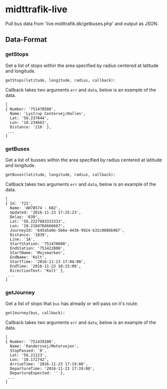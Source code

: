 # midttrafik-live
Pull bus data from 'live.midttrafik.dk/getbuses.php' and output as JSON.

## Data-Format
### getStops
Get a list of stops within the area specified by radius centered at latitude and longitude. 
```
getStops(latitude, longitude, radius, callback):
```
Callback takes two arguments `err` and `data`,  below is an example of the data. 
```
[
{ Number: '751470500',
  Name: 'Lystrup Centervej/Hallen',
  Lat: '56.237044',
  Lon: '10.234663',
  Distance: '216' }, 
 ... 
]
```
### getBuses
Get a list of busses within the area specified by radius centered at latitude and longitude. 
```
getBuses(latitude, longitude, radius, callback):
```
Callback takes two arguments `err` and `data`,  below is an example of the data. 
```
[
{ Id: '722',
  Name: 'AH78574 - 682',
  Updated: '2016-11-23 17:25:23',
  Delay: '639',
  Lat: '56.2227683333333',
  Lon: '10.2184766666667',
  JourneyId: '645a5a0e-5b6e-4436-9924-b32c0086b967',
  Distance: '1839',
  Line: '1A',
  StartStation: '751470600',
  EndStation: '751422000',
  StartName: 'Majsmarken',
  EndName: 'Kolt',
  StartTime: '2016-11-23 17:04:00',
  EndTime: '2016-11-23 18:15:00',
  DirectionText: 'Kolt' }, 
 ... 
] 
```
### getJourney
Get a list of stops that `bus` has already or will pass on it's route. 
```
getJourney(bus, callback):
```
Callback takes two arguments `err` and `data`,  below is an example of the data. 
```
[
{ Number: '751439100',
  Name: 'Randersvej/Motorvejen',
  StopPassed: '0',
  Lat: '56.21123',
  Lon: '10.172742',
  ArriveTime: '2016-11-23 17:19:00',
  DepartureTime: '2016-11-23 17:19:00',
  DepartureExpected: '' }, 
 ... 
] 
```
